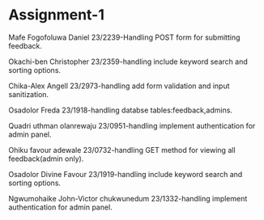 # Assignment-1

Mafe Fogofoluwa Daniel 23/2239-Handling POST form for submitting feedback.

Okachi-ben Christopher 23/2359-handling include keyword search and sorting options.

Chika-Alex Angell 23/2973-handling add form validation and input sanitization.

Osadolor Freda 23/1918-handling databse tables:feedback,admins.

Quadri uthman olanrewaju 23/0951-handling implement authentication for admin panel.

Ohiku favour adewale 23/0732-handling GET method for viewing all feedback(admin only).

Osadolor Divine Favour 23/1919-handling include keyword search and sorting options.

Ngwumohaike John-Victor chukwunedum 23/1332-handling implement authentication for admin panel.

